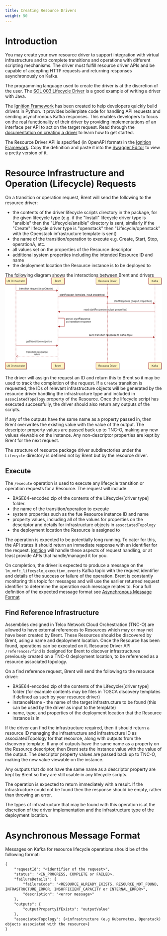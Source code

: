 ```yaml
---
title: Creating Resource Drivers
weight: 50
---
```


# Introduction

You may create your own resource driver to support integration with virtual infrastructure and to complete transitions and operations with different scripting mechanisms. The driver must fulfill resource driver APIs and be capable of accepting HTTP requests and returning responses asynchronously on Kafka. 

The programming language used to create the driver is at the discretion of the user. The [SOL 003 Lifecycle Driver](https://github.com/IBM/sol003-lifecycle-driver) is a good example of writing a driver with Java.

The [Ignition Framework](https://github.com/IBM/ignition) has been created to help developers quickly build drivers in Python. It provides boilerplate code for handling API requests and sending asynchronous Kafka responses. This enables developers to focus on the real functionality of their driver by providing implementations of an interface per API to act on the target request. Read through the [documentation on creating a driver](https://github.com/IBM/ignition/blob/master/docs/user-guide/creating-a-driver.md) to learn how to get started.

The Resource Driver API is specified (in OpenAPI format) in the [Ignition Framework](https://github.com/IBM/ignition/blob/master/ignition/openapi/resource-driver.yaml). Copy the definition and paste it into the [Swagger Editor](https://editor.swagger.io/) to view a pretty version of it.

# Resource Infrastructure and Operation (Lifecycle) Requests

On a transition or operation request, Brent will send the following to the resource driver:

- the contents of the driver lifecycle scripts directory in the package, for the given lifecycle type (e.g. if the "Install" lifecycle driver type is "ansible" then the "Lifecycle/ansible" directory is sent, similarly if the "Create" lifecycle driver type is "openstack" then "Lifecycle/openstack" with the Openstack infrastructure template is sent)
- the name of the transition/operation to execute e.g. Create, Start, Stop, operationA, etc.
- all values set on the properties of the Resource descriptor
- additional system properties including the intended Resource ID and name
- the deployment location the Resource instance is to be deployed to

The following diagram shows the interactions between Brent and drivers ![Execute transition sequence](/images/user-guides/resource-engineering/brent/ExecuteTransitionSequence-v2_2.png "Execute transition sequence")

The driver will assign the request an ID and return this to Brent so it may be used to track the completion of the request. If a `Create` transition is requested, the IDs of relevant infrastructure objects will be generated by the resource driver handling the infrastructure type and included in `associatedTopology` property of the Resource. Once the lifecycle script has executed successfully, the driver should also return any outputs of the scripts.

If any of the outputs have the same name as a property passed in, then Brent overwrites the existing value with the value of the output. The descriptor property values are passed back up to TNC-O, making any new values viewable on the instance. Any non-descriptor properties are kept by Brent for the next request. 

The structure of resource package driver subdirectories under the `Lifecycle` directory is defined not by Brent but by the resource driver.

## Execute 

The `/execute` operation is used to execute any lifecycle transition or operation requests for a Resource. The request will include:

- BASE64-encoded zip of the contents of the Lifecycle/[driver type] folder.
- the name of the transition/operation to execute
- system properties such as the fue Resource instance ID and name
- property values, including all of the values for properties on the descriptor and details for infrastructure objects in `associatedTopology`
- the deployment location the Resource is assigned to

The operation is expected to be potentially long running. To cater for this, the API states it should return an immediate response with an identifier for the request. [Ignition](https://github.com/IBM/ignition) will handle these aspects of request handling, or at least provide APIs that handle/managed it for you.

On completion, the driver is expected to produce a message on the `lm_vnfc_lifecycle_execution_events` Kafka topic with the request identifier and details of the success or failure of the operation. Brent is constantly monitoring this topic for messages and will use the earlier returned request identifier to determine the operation each message relates to. For a full definition of the expected message format see [Asynchronous Message Format](#asynchronous-message-format)

## Find Reference Infrastructure

Assemblies designed in Telco Network Cloud Orchestration (TNC-O) are allowed to have external references to Resources which may or may not have been created by Brent. These Resources should be discovered by Brent, using a name and deployment location. Once the Resource has been found, operations can be executed on it.
Resource Driver API `/references/find` is designed for Brent to discover infrastructures previously created on a TNC-O deployment location, to be referenced as a resource associated topology.

On a find reference request, Brent will send the following to the resource driver:

- BASE64-encoded zip of the contents of the Lifecycle/[driver type] folder (for example contents may be files in TOSCA discovery templates if defined as such by your resource driver)
- instanceName - the name of the target infrastructure to be found (this can be used by the driver as input to the template)
- name, type, and properties of the deployment location that the Resource instance is in 

If the driver can find the infrastructure required, then it should return a resource ID managing the infrastructure and infrastructure ID as associatedTopology for that resource, along with outputs from the discovery template. If any of outputs have the same name as a property on the Resource descriptor, then Brent sets the instance value with the value of the output. The descriptor property values are passed back up to TNC-O, making the new value viewable on the instance.

Any outputs that do not have the same name as a descriptor property are kept by Brent so they are still usable in any lifecycle scripts. 

The operation is expected to return immediately with a result. If the infrastructure could not be found then the response should be empty, rather than throwing an error.

The types of infrastructure that may be found with this operation is at the discretion of the driver implementation and the infrastructure type of the deployment location.

# Asynchronous Message Format

Messages on Kafka for resource lifecycle operations should be of the following format:

```
{
    "requestId": "<identifier of the request>",
    "status": "<IN_PROGRESS, COMPLETE or FAILED>,
    "failureDetails": {
        "failureCode": "<RESOURCE_ALREADY_EXISTS, RESOURCE_NOT_FOUND, INFRASTRUCTURE_ERROR, INSUFFICIENT_CAPACITY or INTERNAL_ERROR>",
        "description": "<error message>"
    },
    "outputs": {
        "outputPropertyIfExists": "outputValue"
    },
    "associatedTopology": {<infrastructure (e.g Kubernetes, Openstack) objects associated with the resource>}
}
```
